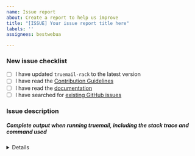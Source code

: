 ```yaml
---
name: Issue report
about: Create a report to help us improve
title: "[ISSUE] Your issue report title here"
labels: ''
assignees: bestwebua

---
```


<!-- Thanks for helping to make Truemail better! Before submit your issue, please make sure to check the following boxes by putting an x in the [ ] (don't: [x ], [ x], do: [x]) -->

### New issue checklist

- [ ] I have updated `truemail-rack` to the latest version
- [ ] I have read the [Contribution Guidelines](https://github.com/truemail-rb/truemail-rack/blob/master/CONTRIBUTING.md)
- [ ] I have read the [documentation](https://truemail-rb.org/truemail-rack)
- [ ] I have searched for [existing GitHub issues](https://github.com/truemail-rb/truemail-rack/issues)

<!-- Please use next pattern for your issue report title: [ISSUE] Your issue report title here -->

### Issue description
<!-- Please include what's happening, expected behavior, and any relevant code samples -->

##### Complete output when running truemail, including the stack trace and command used

<details>
  <pre>[INSERT OUTPUT HERE]</pre>
</details>
